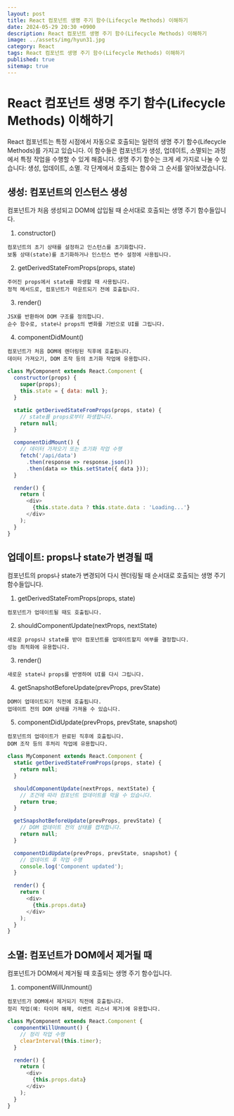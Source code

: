 ```yaml
---
layout: post
title: React 컴포넌트 생명 주기 함수(Lifecycle Methods) 이해하기
date: 2024-05-29 20:30 +0900
description: React 컴포넌트 생명 주기 함수(Lifecycle Methods) 이해하기
image: ../assets/img/hyun31.jpg
category: React
tags: React 컴포넌트 생명 주기 함수(Lifecycle Methods) 이해하기
published: true
sitemap: true
---
```


# React 컴포넌트 생명 주기 함수(Lifecycle Methods) 이해하기
React 컴포넌트는 특정 시점에서 자동으로 호출되는 일련의 생명 주기 함수(Lifecycle Methods)를 가지고 있습니다. 이 함수들은 컴포넌트가 생성, 업데이트, 소멸되는 과정에서 특정 작업을 수행할 수 있게 해줍니다. 생명 주기 함수는 크게 세 가지로 나눌 수 있습니다: 생성, 업데이트, 소멸. 각 단계에서 호출되는 함수와 그 순서를 알아보겠습니다.

## 생성: 컴포넌트의 인스턴스 생성
컴포넌트가 처음 생성되고 DOM에 삽입될 때 순서대로 호출되는 생명 주기 함수들입니다.

1. constructor()
````
컴포넌트의 초기 상태를 설정하고 인스턴스를 초기화합니다.
보통 상태(state)를 초기화하거나 인스턴스 변수 설정에 사용됩니다.
````
2. getDerivedStateFromProps(props, state)
````
주어진 props에서 state를 파생할 때 사용됩니다.
정적 메서드로, 컴포넌트가 마운트되기 전에 호출됩니다.
````
3. render()
````
JSX를 반환하여 DOM 구조를 정의합니다.
순수 함수로, state나 props의 변화를 기반으로 UI를 그립니다.
````
4. componentDidMount()
````
컴포넌트가 처음 DOM에 렌더링된 직후에 호출됩니다.
데이터 가져오기, DOM 조작 등의 초기화 작업에 유용합니다.
````

````javascript
class MyComponent extends React.Component {
  constructor(props) {
    super(props);
    this.state = { data: null };
  }

  static getDerivedStateFromProps(props, state) {
    // state를 props로부터 파생합니다.
    return null;
  }

  componentDidMount() {
    // 데이터 가져오기 또는 초기화 작업 수행
    fetch('/api/data')
      .then(response => response.json())
      .then(data => this.setState({ data }));
  }

  render() {
    return (
      <div>
        {this.state.data ? this.state.data : 'Loading...'}
      </div>
    );
  }
}
````
## 업데이트: props나 state가 변경될 때
컴포넌트의 props나 state가 변경되어 다시 렌더링될 때 순서대로 호출되는 생명 주기 함수들입니다.

1. getDerivedStateFromProps(props, state)
````
컴포넌트가 업데이트될 때도 호출됩니다.
````
2. shouldComponentUpdate(nextProps, nextState)
````
새로운 props나 state를 받아 컴포넌트를 업데이트할지 여부를 결정합니다.
성능 최적화에 유용합니다.
````
3. render()
````
새로운 state나 props를 반영하여 UI를 다시 그립니다.
````
4. getSnapshotBeforeUpdate(prevProps, prevState)
````
DOM이 업데이트되기 직전에 호출됩니다.
업데이트 전의 DOM 상태를 가져올 수 있습니다.
````
5. componentDidUpdate(prevProps, prevState, snapshot)
````
컴포넌트의 업데이트가 완료된 직후에 호출됩니다.
DOM 조작 등의 후처리 작업에 유용합니다.
````

````javascript
class MyComponent extends React.Component {
  static getDerivedStateFromProps(props, state) {
    return null;
  }

  shouldComponentUpdate(nextProps, nextState) {
    // 조건에 따라 컴포넌트 업데이트를 막을 수 있습니다.
    return true;
  }

  getSnapshotBeforeUpdate(prevProps, prevState) {
    // DOM 업데이트 전의 상태를 캡처합니다.
    return null;
  }

  componentDidUpdate(prevProps, prevState, snapshot) {
    // 업데이트 후 작업 수행
    console.log('Component updated');
  }

  render() {
    return (
      <div>
        {this.props.data}
      </div>
    );
  }
}
````
## 소멸: 컴포넌트가 DOM에서 제거될 때
컴포넌트가 DOM에서 제거될 때 호출되는 생명 주기 함수입니다.

1. componentWillUnmount()
````
컴포넌트가 DOM에서 제거되기 직전에 호출됩니다.
정리 작업(예: 타이머 해제, 이벤트 리스너 제거)에 유용합니다.
````

````javascript
class MyComponent extends React.Component {
  componentWillUnmount() {
    // 정리 작업 수행
    clearInterval(this.timer);
  }

  render() {
    return (
      <div>
        {this.props.data}
      </div>
    );
  }
}
````

